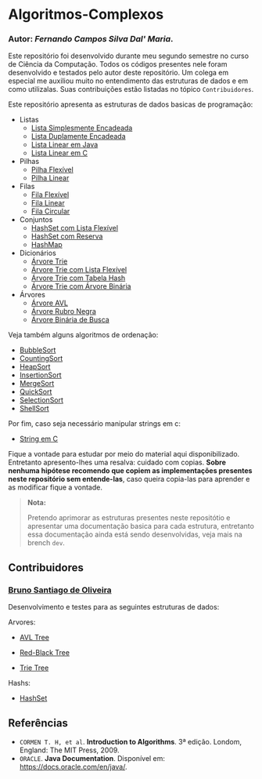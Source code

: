 # Algoritmos-Complexos
### **Autor:** *Fernando Campos Silva Dal' Maria*.

Este repositório foi desenvolvido durante meu segundo semestre no curso de Ciência da Computação. Todos os códigos presentes nele foram desenvolvido e testados pelo autor deste repositório. Um colega em especial me auxiliou muito no entendimento das estruturas de dados e em como utilizalas. Suas contribuições estão listadas no tópico `Contribuidores`.

Este repositório apresenta as estruturas de dados basicas de programação: 

 - Listas
    - [Lista Simplesmente Encadeada](./EstruturasFlexiveis/ListaSimplesmenteEncadeada/)
    - [Lista Duplamente Encadeada](./EstruturasFlexiveis/ListaDuplamenteEncadeada/)
    - [Lista Linear em Java](./EstruturasLineares/ArrayListJava/)
    - [Lista Linear em C](./EstruturasLineares/ArrayListC/)
 - Pilhas
   - [Pilha Flexível](./EstruturasFlexiveis/OutrasEstruturas/Stack/)
   - [Pilha Linear](./EstruturasLineares/OutrasEstruturas/Stack/)
 - Filas
   - [Fila Flexível](./EstruturasFlexiveis/OutrasEstruturas/Queue/)
   - [Fila Linear](./EstruturasLineares/OutrasEstruturas/Queue/)
   - [Fila Circular](./EstruturasLineares/OutrasEstruturas/CircularQueue/)
 - Conjuntos
   - [HashSet com Lista Flexível](./Hash/HashSet/HashIndireta/)
   - [HashSet com Reserva](./Hash/HashSet/HashDiretaComReserva/)
   - [HashMap](./Hash/HashMap/)
 - Dicionários
   - [Árvore Trie](./Arvores/ArvoreTrie/Trie/)
   - [Árvore Trie com Lista Flexível](./Arvores/ArvoreTrie/TrieLinkedList/)
   - [Árvore Trie com Tabela Hash](./Arvores/ArvoreTrie/TrieHash/)
   - [Árvore Trie com Árvore Binária](./Arvores/ArvoreTrie/TrieAB/)
 - Árvores
   - [Árvore AVL](./Arvores/ArvoreAVL/)
   - [Árvore Rubro Negra](./Arvores/ArvoreRubroNegra/)
   - [Árvore Binária de Busca](./Arvores/ArvoreBinaria/)

Veja também alguns algoritmos de ordenação:

 - [BubbleSort](./Sorts/BubbleSort/)
 - [CountingSort](./Sorts/CountingSort/)
 - [HeapSort](./Sorts/HeapSort/)
 - [InsertionSort](./Sorts/InsertionSort/)
 - [MergeSort](./Sorts/MergeSort/)
 - [QuickSort](./Sorts/QuickSort/)
 - [SelectionSort](./Sorts/SelectionSort/)
 - [ShellSort](./Sorts/ShellSort/)

Por fim, caso seja necessário manipular strings em c:

 - [String em C](./EstruturasComplementares/StringC/)

Fique a vontade para estudar por meio do material aqui disponibilizado. Entretanto apresento-lhes uma resalva: cuidado com copias. **Sobre nenhuma hipótese recomendo que copiem as implementações presentes neste repositório sem entende-las**, caso queira copia-las para aprender e as modificar fique a vontade. 

> **Nota:** 
>
> Pretendo aprimorar as estruturas presentes neste repositótio e apresentar uma documentação basica para cada estrutura, entretanto essa documentação ainda está sendo desenvolvidas, veja mais na brench `dev`.

## Contribuidores

### [Bruno Santiago de Oliveira](https://github.com/MrNaru300)

Desenvolvimento e testes para as seguintes estruturas de dados:
    
Arvores: 
    
 - [AVL Tree](./Arvores/ArvoreAVL/)

 - [Red-Black Tree](./Arvores/ArvoreRubroNegra/)

 - [Trie Tree](./Arvores/ArvoreTrie/)

Hashs:

 - [HashSet](./HashSet/)

## Referências

 - `CORMEN T. H, et al`. **Introduction to Algorithms**. 3ª edição. Londom, England: The MIT Press, 2009.
 - `ORACLE`. **Java Documentation**. Disponível em: <https://docs.oracle.com/en/java/>.
